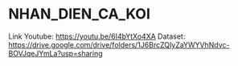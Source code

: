 # NHAN_DIEN_CA_KOI

Link
Youtube: https://youtu.be/6I4bYtXo4XA
Dataset: https://drive.google.com/drive/folders/1J6BrcZQIyZaYWYVhNdvc-BOVJqeJYmLa?usp=sharing
